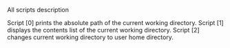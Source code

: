  All scripts description 

Script [0] prints the absolute path of the current working directory.
Script [1] displays the contents list of the current working directory.
Script [2] changes current working directory to user home directory.
